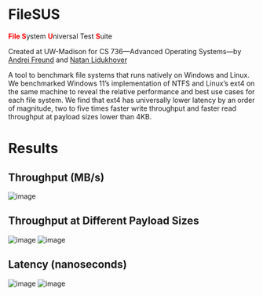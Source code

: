 # FileSUS
<span style="color:red">**File S**</span>ystem <span style="color:red">**U**</span>niversal Test <span style="color:red">**S**</span>uite

Created at UW-Madison for CS 736—Advanced Operating Systems—by [Andrei Freund](https://github.com/BUGSYTHEBEAN) and [Natan Lidukhover](https://github.com/natanlidukhover)

A tool to benchmark file systems that runs natively on Windows and Linux. We benchmarked Windows 11’s implementation of NTFS and Linux’s ext4 on the same machine to reveal the relative performance and best use cases for each file system. We find that ext4 has universally lower latency by an order of magnitude, two to five times faster write throughput and faster read throughput at payload sizes lower than 4KB.

# Results
## Throughput (MB/s)
![image](https://user-images.githubusercontent.com/16845012/146504379-7bfb5a67-e3ec-435b-9233-3d980f570e0b.png)
## Throughput at Different Payload Sizes
![image](https://user-images.githubusercontent.com/16845012/146504416-1059ce29-91e1-4339-98b4-658a4c947cb8.png)
![image](https://user-images.githubusercontent.com/16845012/146504450-7c0147e4-5621-4f07-9031-421c8fb29521.png)
## Latency (nanoseconds)
![image](https://user-images.githubusercontent.com/16845012/146504545-f0f6978d-c89e-4562-9755-b897dd614291.png)
![image](https://user-images.githubusercontent.com/16845012/146504582-3f76a551-76e7-4ab9-9f67-5a631c72d67e.png)

